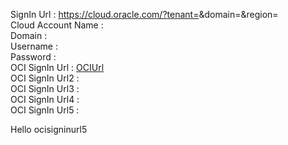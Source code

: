 SignIn Url :  https://cloud.oracle.com/?tenant=<inject key="tenantdomainname" enableCopy="false" />&domain=<inject key="aaddomain" enableCopy="false" />&region=<inject key="resourcegroupregion" enableCopy="false" /></br>
Cloud Account Name :  <inject key="tenantdomainname"></inject></br>
Domain : <inject key="aaddomain"></inject></br>
Username : <inject key="AzureAdUserEmail"></inject></br>
Password : <inject key="AzureAdUserPassword"></inject></br>
OCI SignIn Url : [OCIUrl](<inject key="ocisigninurl" enableCopy="false" />)</br>
OCI SignIn Url2 : [<inject key="ocisigninurl" enableCopy="false" />](<inject key="ocisigninurl" enableCopy="false" />)</br>
OCI SignIn Url3 : [<inject key="ocisigninurl" enableCopy="false" />](<inject key="ocisigninurl"/>)</br>
OCI SignIn Url4 : <inject key="ocisigninurl" enableCopy="false" /></br>
OCI SignIn Url5 : <inject key="ocisigninurl" /></br>


Hello
ocisigninurl5

